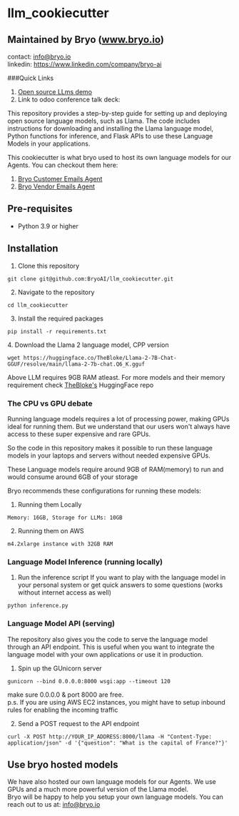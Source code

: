 # llm_cookiecutter
## Maintained by Bryo (www.bryo.io)
contact: info@bryo.io
<br>
linkedin: https://www.linkedin.com/company/bryo-ai

###Quick Links

1. [Open source LLms demo](http://54.244.1.138:8889/)
2. Link to odoo conference talk deck: 

This repository provides a step-by-step guide for setting up and deploying open source language models, such as Llama. The code includes instructions for downloading and installing the Llama language model, Python functions for inference, and Flask APIs to use these Language Models in your applications.

This cookiecutter is what bryo used to host its own language models for our Agents. You can checkout them here:
1. [Bryo Customer Emails Agent](https://apps.odoo.com/apps/modules/16.0/client_communication_copilot/)
2. [Bryo Vendor Emails Agent](https://apps.odoo.com/apps/modules/16.0/lead_time_copilot/)

## Pre-requisites
- Python 3.9 or higher

## Installation
1. Clone this repository
```
git clone git@github.com:BryoAI/llm_cookiecutter.git
```

2. Navigate to the repository
```
cd llm_cookiecutter
```

3. Install the required packages
```
pip install -r requirements.txt
```

[comment]: <> (## Language Model Deployment)
4. Download the Llama 2 language model, CPP version <br>
```
wget https://huggingface.co/TheBloke/Llama-2-7B-Chat-GGUF/resolve/main/llama-2-7b-chat.Q6_K.gguf
```
Above LLM requires 9GB RAM atleast. For more models and their memory requirement check [TheBloke's](https://huggingface.co/TheBloke/Llama-2-7B-Chat-GGUF#provided-files) HuggingFace repo
### The CPU vs GPU debate
Running language models requires a lot of processing power, making GPUs ideal for running them. But we understand that our users won't always have access to these super expensive and rare GPUs. 

So the code in this repository makes it possible to run these language models in your laptops and servers without needed expensive GPUs.

These Language models require around 9GB of RAM(memory) to run and would consume around 6GB of your storage

Bryo recommends these configurations for running these models:
1. Running them Locally
```
Memory: 16GB, Storage for LLMs: 10GB
```

2. Running them on AWS
```
m4.2xlarge instance with 32GB RAM
```

### Language Model Inference (running locally)
1. Run the inference script
If you want to play with the language model in your personal system or get quick answers to some questions (works without internet access as well)
```
python inference.py
```

### Language Model API (serving)
The repository also gives you the code to serve the language model through an API endpoint. This is useful when you want to integrate the language model with your own applications or use it in production.
1. Spin up the GUnicorn server
```
gunicorn --bind 0.0.0.0:8000 wsgi:app --timeout 120
```
make sure 0.0.0.0 & port 8000 are free.
<br>
p.s. If you are using AWS EC2 instances, you might have to setup inbound rules for enabling the incoming traffic

2. Send a POST request to the API endpoint
```
curl -X POST http://YOUR_IP_ADDRESS:8000/llama -H "Content-Type: application/json" -d '{"question": "What is the capital of France?"}'
```

## Use bryo hosted models
We have also hosted our own language models for our Agents. We use GPUs and a much more powerful version of the Llama model.
<br>
Bryo will be happy to help you setup your own language models.
You can reach out to us at: info@bryo.io






